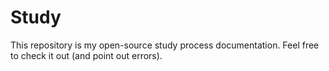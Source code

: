 # Study
This repository is my open-source study process documentation. Feel free to check it out (and point out errors).
